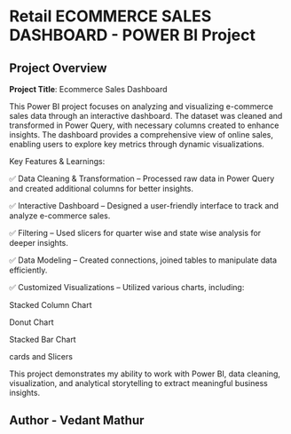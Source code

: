 # Retail ECOMMERCE SALES DASHBOARD - POWER BI Project

## Project Overview

**Project Title**: Ecommerce Sales Dashboard

This Power BI project focuses on analyzing and visualizing e-commerce sales data through an interactive dashboard. The dataset was cleaned and transformed in Power Query, with necessary columns created to enhance insights. The dashboard provides a comprehensive view of online sales, enabling users to explore key metrics through dynamic visualizations.

Key Features & Learnings:

✅ Data Cleaning & Transformation – Processed raw data in Power Query and created additional columns for better insights.

✅ Interactive Dashboard – Designed a user-friendly interface to track and analyze e-commerce sales.

✅ Filtering – Used slicers for quarter wise and state wise analysis for deeper insights.

✅ Data Modeling – Created connections, joined tables to manipulate data efficiently.

✅ Customized Visualizations – Utilized various charts, including:

Stacked Column Chart 

Donut Chart

Stacked Bar Chart

cards and Slicers

This project demonstrates my ability to work with Power BI, data cleaning, visualization, and analytical storytelling to extract meaningful business insights.

## Author - Vedant Mathur


